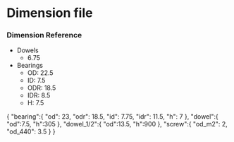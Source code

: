 # Dimension file

### Dimension Reference

- Dowels
  - 6.75
- Bearings
  - OD: 22.5
  - ID: 7.5
  - ODR: 18.5
  - IDR: 8.5
  - H: 7.5

{
    "bearing":{
        "od": 23,
        "odr": 18.5,
        "id": 7.75,
        "idr": 11.5,
        "h": 7
    },
    "dowel":{
        "od":7.5,
        "h":305
    },
    "dowel_1/2":{
        "od":13.5,
        "h":900
    },
    "screw":{
        "od_m2": 2,
        "od_440": 3.5
    }
}
